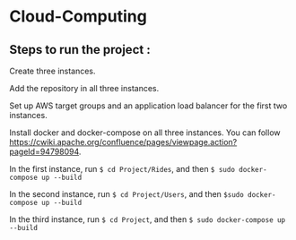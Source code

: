 # Cloud-Computing
## Steps to run the project :
Create three instances. 

Add the repository in all three instances. 

Set up AWS target groups and an application load balancer for the first two instances.

Install docker and docker-compose on all three instances. You can follow https://cwiki.apache.org/confluence/pages/viewpage.action?pageId=94798094.

In the first instance, run `$ cd Project/Rides`, and then `$ sudo docker-compose up --build`

In the second instance, run `$ cd Project/Users`, and then `$sudo docker-compose up --build`

In the third instance, run `$ cd Project`, and then `$ sudo docker-compose up --build`
